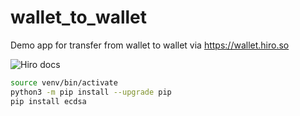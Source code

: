 # wallet_to_wallet
Demo app for transfer from wallet to wallet via https://wallet.hiro.so

![Hiro docs](https://docs.hiro.so/get-started/transactions)

```bash
source venv/bin/activate
python3 -m pip install --upgrade pip
pip install ecdsa
```
